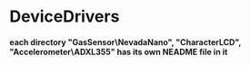 # DeviceDrivers

#### each directory "GasSensor\NevadaNano", "CharacterLCD", "Accelerometer\ADXL355" has its own NEADME file in it
